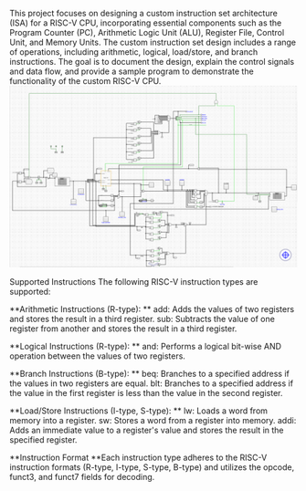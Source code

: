 This project focuses on designing a custom instruction set architecture (ISA) for a RISC-V CPU, incorporating essential components such as the Program Counter (PC),
Arithmetic Logic Unit (ALU), Register File, Control Unit, and Memory Units.
The custom instruction set design includes a range of operations, including arithmetic, logical, load/store, and branch instructions. The goal is to document the design,
explain the control signals and data flow, and provide a sample program to demonstrate the functionality of the custom RISC-V CPU.
![CPU](https://github.com/MalekNafaa/Instruction-Set-Design-for-RISC-V/blob/main/Instruction%20Set%20Design%20for%20RISC-V%20photo.png?raw=true)


Supported Instructions
The following RISC-V instruction types are supported:

**Arithmetic Instructions (R-type):
**
add: Adds the values of two registers and stores the result in a third register.
sub: Subtracts the value of one register from another and stores the result in a third register.

**Logical Instructions (R-type):
**
and: Performs a logical bit-wise AND operation between the values of two registers.

**Branch Instructions (B-type):
**
beq: Branches to a specified address if the values in two registers are equal.
blt: Branches to a specified address if the value in the first register is less than the value in the second register.

**Load/Store Instructions (I-type, S-type):
**
lw: Loads a word from memory into a register.
sw: Stores a word from a register into memory.
addi: Adds an immediate value to a register's value and stores the result in the specified register.

**Instruction Format
**Each instruction type adheres to the RISC-V instruction formats (R-type, I-type, S-type, B-type) and utilizes the opcode, funct3, and funct7 fields for decoding.

